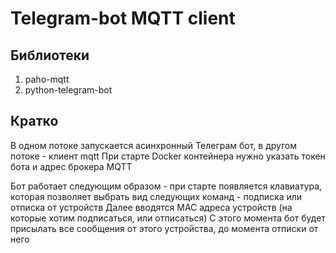 # Telegram-bot MQTT client

## Библиотеки

1. paho-mqtt
2. python-telegram-bot
   
## Кратко

В одном потоке запускается асинхронный Телеграм бот, в другом потоке - клиент mqtt
При старте Docker контейнера нужно указать токен бота и адрес брокера MQTT

Бот работает следующим образом - при старте появляется клавиатура, которая позволяет выбрать вид следующих команд - подписка или отписка от устройств
Далее вводятся MAC адреса устройств (на которые хотим подписаться, или отписаться)
С этого момента бот будет присылать все сообщения от этого устройства, до момента отписки от него
